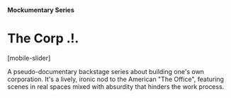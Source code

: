 #### Mockumentary Series

# The Corp .!.

[mobile-slider]

A pseudo-documentary backstage series about building one's own corporation. It's a lively, ironic nod to the American "The Office", featuring scenes in real spaces mixed with absurdity that hinders the work process.